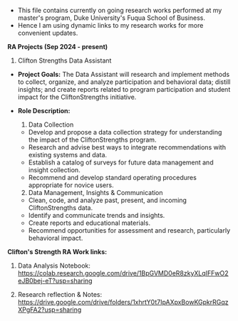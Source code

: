  - This file contains currently on going research works performed at my master's program, Duke University's Fuqua School of Business.
 - Hence I am using dynamic links to my research works for more convenient updates.

**RA Projects (Sep 2024 - present)**

1. Clifton Strengths Data Assistant
- **Project Goals:** The Data Assistant will research and implement methods to collect, organize, and analyze participation and behavioral data; distill insights; and create reports related to program participation and student impact for the CliftonStrengths initiative.
- **Role Description:**
	1. Data Collection
	 - Develop and propose a data collection strategy for understanding the impact of the CliftonStrengths program.
	 - Research and advise best ways to integrate recommendations with   existing systems and data.
	 - Establish a catalog of surveys for future data management and insight collection.
	 - Recommend and develop standard operating procedures appropriate for novice users.


	2. Data Management, Insights & Communication
	 - Clean, code, and analyze past, present, and incoming CliftonStrengths data.
	 - Identify and communicate trends and insights.
	 - Create reports and educational materials.
	 - Recommend opportunities for assessment and research, particularly    behavioral impact.

**Clifton's Strength RA Work links:**

1. Data Analysis Notebook: https://colab.research.google.com/drive/1BpGVMD0eR8zkyXLqIFFwO2eJB0bej-eT?usp=sharing

2. Research reflection & Notes: https://drive.google.com/drive/folders/1xhrtY0t7IpAXpxBowKGpkrRGqzXPgFA2?usp=sharing